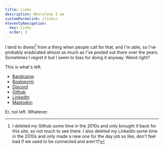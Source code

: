```yaml
---
title: Links
description: Wherelese I am
customPermalink: /links/
eleventyNavigation:
  key: Links
  order: 3
---
```


I tend to divest[^1] from a thing when people call for that, and I'm able, so I've probably eradicated almost as much as I've posted out there over the years. Sometimes I regret it but I seem to bias for doing it anyway. Weird right?

This is what's left.

* [Bandcamp](https://bandcamp.com/_gravely_)
* [Bookwyrm](https://bookwyrm.social/user/gravely)
* [Discord](https://discord.com/users/gravely#6679)
* [Github](https://github.com/g-r-a-v-e-l-y)
* [LinkedIn](https://www.linkedin.com/in/gravely/)
* [Mastodon](https://mastodon.social/@gravely)

Er, not left. Whatever.

[^1]: I deleted my Github some time in the 2010s and only brought it back for this site, so not much to see there. I also deleted my LinkedIn some time in the 2010s and only made a new one for the day job so like, don't feel bad if we used to be connected and aren't?
